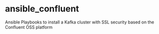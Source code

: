 # ansible_confluent
Ansible Playbooks to install a Kafka cluster with SSL security based on the Confluent OSS platform
